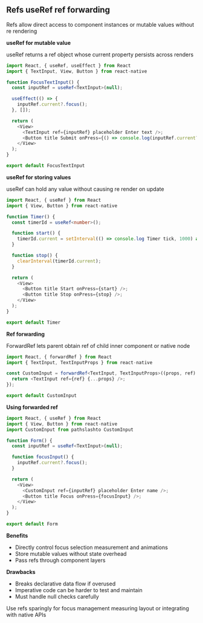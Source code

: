 ## Refs useRef ref forwarding

Refs allow direct access to component instances or mutable values without re rendering

**useRef for mutable value**

useRef returns a ref object whose current property persists across renders

```typescript
import React, { useRef, useEffect } from React
import { TextInput, View, Button } from react-native

function FocusTextInput() {
  const inputRef = useRef<TextInput>(null);

  useEffect(() => {
    inputRef.current?.focus();
  }, []);

  return (
    <View>
      <TextInput ref={inputRef} placeholder Enter text />;
      <Button title Submit onPress={() => console.log(inputRef.current?.value)} />;
    </View>
  );
}

export default FocusTextInput
```

**useRef for storing values**

useRef can hold any value without causing re render on update

```typescript
import React, { useRef } from React
import { View, Button } from react-native

function Timer() {
  const timerId = useRef<number>();

  function start() {
    timerId.current = setInterval(() => console.log Timer tick, 1000) as unknown as number;
  }

  function stop() {
    clearInterval(timerId.current);
  }

  return (
    <View>
      <Button title Start onPress={start} />;
      <Button title Stop onPress={stop} />;
    </View>
  );
}

export default Timer
```

**Ref forwarding**

ForwardRef lets parent obtain ref of child inner component or native node

```typescript
import React, { forwardRef } from React
import { TextInput, TextInputProps } from react-native

const CustomInput = forwardRef<TextInput, TextInputProps>((props, ref) => {
  return <TextInput ref={ref} {...props} />;
});

export default CustomInput
```

**Using forwarded ref**

```typescript
import React, { useRef } from React
import { View, Button } from react-native
import CustomInput from pathslashto CustomInput

function Form() {
  const inputRef = useRef<TextInput>(null);

  function focusInput() {
    inputRef.current?.focus();
  }

  return (
    <View>
      <CustomInput ref={inputRef} placeholder Enter name />;
      <Button title Focus onPress={focusInput} />;
    </View>
  );
}

export default Form
```

**Benefits**

- Directly control focus selection measurement and animations  
- Store mutable values without state overhead  
- Pass refs through component layers  

**Drawbacks**

- Breaks declarative data flow if overused  
- Imperative code can be harder to test and maintain  
- Must handle null checks carefully  

Use refs sparingly for focus management measuring layout or integrating with native APIs  